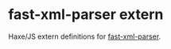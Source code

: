 # fast-xml-parser extern
Haxe/JS extern definitions for [fast-xml-parser](https://www.npmjs.com/package/fast-xml-parser).
